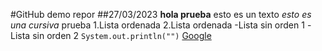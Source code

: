 #GitHub demo repor
##27/03/2023
**hola prueba** esto es un texto
*esto es una cursiva* prueba
1.Lista ordenada
2.Lista ordenada
-Lista sin orden 1
-Lista sin orden 2
`System.out.println("")`
[Google](https://www.google.com)